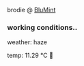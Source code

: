 brodie @ [BluMint](https://www.linkedin.com/company/blumint-io/)

<!--weather_start-->
### working conditions..

weather: haze 

temp: 11.29 °C 👕

<!--weather_end-->
